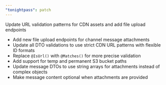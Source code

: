 ```yaml
---
"tonightpass": patch
---
```


Update URL validation patterns for CDN assets and add file upload endpoints

- Add new file upload endpoints for channel message attachments
- Update all DTO validations to use strict CDN URL patterns with flexible ID formats
- Replace `@IsUrl()` with `@Matches()` for more precise validation
- Add support for temp and permanent S3 bucket paths
- Update message DTOs to use string arrays for attachments instead of complex objects
- Make message content optional when attachments are provided